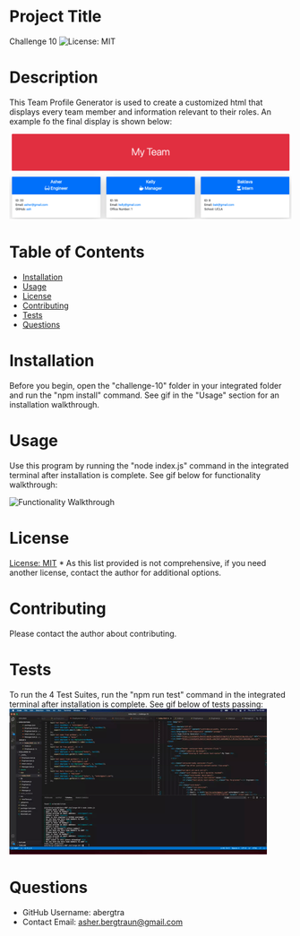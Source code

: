   # Project Title
  Challenge 10 
  ![License: MIT](https://img.shields.io/badge/License-MIT-yellow.svg)
  
  # Description
  This Team Profile Generator is used to create a customized html that displays every team member and information relevant to their roles. An example fo the final display is shown below:

  ![HTML Example](./assets/example-html.png)

  # Table of Contents 
  * [Installation](#-Installation)
  * [Usage](#-Usage)
  * [License](#-Installation)
  * [Contributing](#-Contributing)
  * [Tests](#-Tests)
  * [Questions](#-Questions)
      
  # Installation
  Before you begin, open the "challenge-10" folder in your integrated folder and run the "npm install" command. See gif in the "Usage" section for an installation walkthrough.
  
  # Usage
  Use this program by running the "node index.js" command in the integrated terminal after installation is complete. See gif below for functionality walkthrough:

  ![Functionality Walkthrough](./assets/functionality-walkthrough.gif)
  
  # License 
  [License: MIT](https://opensource.org/licenses/MIT) 
    * As this list provided is not comprehensive, if you need another license, contact the author for additional options. 
    
  
  # Contributing 
  Please contact the author about contributing.
  
  # Tests
  To run the 4 Test Suites, run the "npm run test" command in the integrated terminal after installation is complete. See gif below of tests passing:
  ![Test Passing](./assets/test-passing.gif)
  
  # Questions
  * GitHub Username: abergtra
  * Contact Email: asher.bergtraun@gmail.com